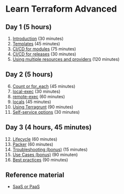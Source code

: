 # Learn Terraform Advanced

## Day 1 (5 hours)

1. [Introduction](introduction) (30 minutes)
2. [Templates](templates.md) (45 minutes)
3. [CI/CD for modules](cicd-for-modules.md) (75 minutes)
4. [CI/CD for releases](cicd-for-releases.md) (30 minutes)
5. [Using multiple resources and providers](multiple-resources.md) (120 minutes)

## Day 2 (5 hours)

6. [Count or for_each](count_or_for_each.md) (45 minutes)
7. [local-exec](local-exec.md) (30 minutes)
8. [remote-exec](remote-exec.md) (60 minutes)
9. [locals](local-values.md) (45 minutes)
10. [Using Terragrunt](terragrunt.md) (90 minutes)
11. [Self-service options](self-service.md) (30 minutes)

## Day 3 (4 hours, 45 minutes)

12. [Lifecycle](lifecycle.md) (60 minutes)
13. [Packer](packer.md) (60 minutes)
14. [Troubleshooting (bonus)](troubleshooting.md) (15 minutes)
15. [Use Cases (bonus)](../BASIC/use-cases.md) (90 minuten)
16. [Best practices](best-practices.md) (90 minutes)

## Reference material

- [SaaS or PaaS](saas-or-paas.md)
